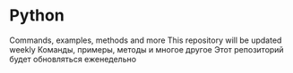# Python
Commands, examples, methods and more This repository will be updated weekly
Команды, примеры, методы и многое другое
Этот репозиторий будет обновляться еженедельно
